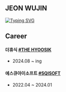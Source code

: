 ## JEON WUJIN

[![Typing SVG](https://readme-typing-svg.demolab.com?font=Fira+Code&pause=1000&width=435&lines=Back-End+Developer)](https://git.io/typing-svg)

## Career

#### 더휴식 [#THE HYOOSIK](https://www.thehyoosik.com)
- 2024.08 ~ ing

#### 에스큐아이소프트 [#SQISOFT](https://www.sqisoft.com)
- 2022.04 ~ 2024.01
